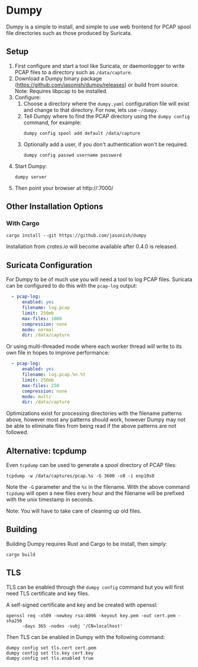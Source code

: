 # Dumpy

Dumpy is a simple to install, and simple to use web frontend for PCAP spool 
file directories such as those produced by Suricata.

## Setup

1. First configure and start a tool like Suricata, or daemonlogger to write 
   PCAP files to a directory such as `/data/capture`.
2. Download a Dumpy binary package (https://github.com/jasonish/dumpy/releases) 
   or build from source. Note: Requires libpcap to be installed.
3. Configure:
   1. Choose a directory where the `dumpy.yaml` configuration file will 
      exist and change to that directory. For now, lets use `~/dumpy`.
   2. Tell Dumpy where to find the PCAP directory using the `dumpy config` 
      command, for example:
      ```
      dumpy config spool add default /data/capture
      ```
   3. Optionally add a user, if you don't authentication won't be required.
      ```
      dumpy config passwd username password
      ```
4. Start Dumpy:
   ```
   dumpy server
   ```
5. Then point your browser at http://<hostname>:7000/

## Other Installation Options

### With Cargo

```
cargo install --git https://github.com/jasonish/dumpy
```

Installation from *crates.io* will become available after 0.4.0 is released.

## Suricata Configuration

For Dumpy to be of much use you will need a tool to log PCAP files. Suricata 
can be configured to do this with the `pcap-log` output:

```yaml
  - pcap-log:
      enabled: yes
      filename: log.pcap
      limit: 256mb
      max-files: 1000
      compression: none
      mode: normal
      dir: /data/capture
```

Or using multi-threaded mode where each worker thread will write to its own 
file in hopes to improve performance:

```yaml
  - pcap-log:
      enabled: yes
      filename: log.pcap.%n.%t
      limit: 256mb
      max-files: 250
      compression: none
      mode: multi
      dir: /data/capture
```

Optimizations exist for processing directories with the filename patterns 
above, however most any patterns should work, however Dumpy may not be able 
to eliminate files from being read if the above patterns are not followed.

## Alternative: tcpdump

Even `tcpdump` can be used to generate a *spool* directory of PCAP files:

```
tcpdump -w /data/captures/pcap.%s -G 3600 -s0 -i enp10s0
```

Note the `-G` parameter and the `%s` in the filename. With the above command 
`tcpdump` will open a new files every hour and the filename will be prefixed 
with the unix timestamp in seconds.

Note: You will have to take care of cleaning up old files.

## Building

Building Dumpy requires Rust and Cargo to be install, then simply:
```
cargo build
```

## TLS

TLS can be enabled through the `dumpy config` command but you will first 
need TLS certificate and key files.

A self-signed certificate and key and be created with openssl:

```
openssl req -x509 -newkey rsa:4096 -keyout key.pem -out cert.pem -sha256 
      -days 365 -nodes -subj '/CN=localhost'
```

Then TLS can be enabled in Dumpy with the following command:
```
dumpy config set tls.cert cert.pem
dumpy config set tls.key cert.key
dumpy config set tls.enabled true
```
